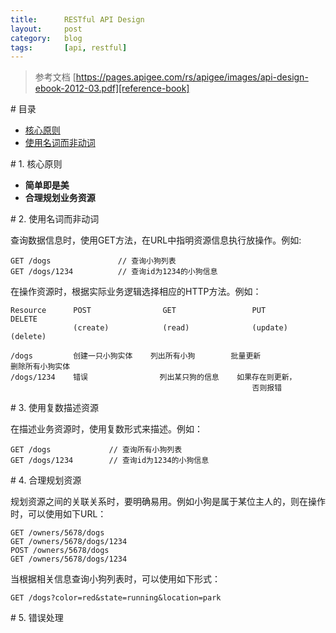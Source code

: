 ```yaml
---
title:      RESTful API Design
layout:     post
category:   blog
tags:       [api, restful]
---
```



> 参考文档  [https://pages.apigee.com/rs/apigee/images/api-design-ebook-2012-03.pdf][reference-book]

<a name="content" />
# 目录

* [核心原则][core-principal]
* [使用名词而非动词][using-noun-not-verb]

<a name="core-principal" />
# 1. 核心原则

* **简单即是美**
* **合理规划业务资源**

<a name="using-noun-not-verb" />
# 2. 使用名词而非动词

查询数据信息时，使用GET方法，在URL中指明资源信息执行放操作。例如:

    GET /dogs               // 查询小狗列表
    GET /dogs/1234          // 查询id为1234的小狗信息

在操作资源时，根据实际业务逻辑选择相应的HTTP方法。例如：

    Resource      POST                GET                 PUT                   DELETE
                  (create)            (read)              (update)              (delete)

    /dogs         创建一只小狗实体    列出所有小狗        批量更新              删除所有小狗实体
    /dogs/1234    错误                列出某只狗的信息    如果存在则更新，
                                                          否则报错

<a name="using-plural-nouns" />
# 3. 使用复数描述资源

在描述业务资源时，使用复数形式来描述。例如：

    GET /dogs             // 查询所有小狗列表
    GET /dogs/1234        // 查询id为1234的小狗信息

<a name="using-concrete-names" />
# 4. 合理规划资源

规划资源之间的关联关系时，要明确易用。例如小狗是属于某位主人的，则在操作时，可以使用如下URL：

    GET /owners/5678/dogs
    GET /owners/5678/dogs/1234
    POST /owners/5678/dogs
    GET /owners/5678/dogs/1234

当根据相关信息查询小狗列表时，可以使用如下形式：

    GET /dogs?color=red&state=running&location=park

<a name="handling-errors" />
# 5. 错误处理











[reference-book]: https://pages.apigee.com/rs/apigee/images/api-design-ebook-2012-03.pdf
[core-principal]: #core-principal
[using-noun-not-verb]: #using-noun-not-verb
[using-plural-nouns]:  #using-plural-nouns
[handling-errors]: #handling-errors